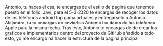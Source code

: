 Antonio, tu haces el css, te encargas de el estilo de pagina que tenemos puesto en el folio, Javi, para el 5-3-2020 te
encargas de recoger los datos de los telefonos android top gama actuales y entregarselo a Antonio. Alejandro, tu te encargas de enviarle 
a Antonio los datos de los telefonos Apple para la misma fecha. Tras esto, Antonio te encargas de de crear los graficos e 
implementarlos dentro del proyecto de GitHub añadido a todo esto, yo me encargo ha hacer la estructura de la pagina principal
